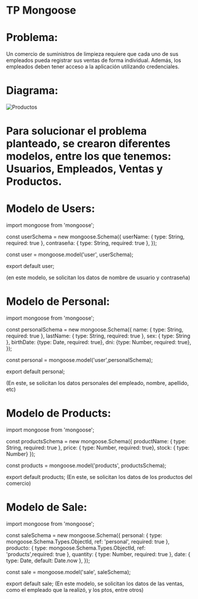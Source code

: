 # TP Mongoose

# Problema: 
Un comercio de suministros de limpieza requiere que cada uno de sus empleados pueda
registrar sus ventas de forma individual. Además, los empleados deben tener acceso a la
aplicación utilizando credenciales.

# Diagrama: 
![Productos](https://github.com/user-attachments/assets/064f4077-4e82-4849-9a0c-916e61ae72f8)


# Para solucionar el problema planteado, se crearon diferentes modelos, entre los que tenemos: Usuarios, Empleados, Ventas y Productos.


# Modelo de Users:
import mongoose from 'mongoose';

const userSchema = new mongoose.Schema({
 userName: { type: String, required: true },
  contraseña: { type: String, required: true },
});

const user = mongoose.model('user', userSchema);

export default user;

 (en este modelo, se solicitan los datos de nombre de usuario y contraseña)

 # Modelo de Personal:

 import mongoose from 'mongoose';

const personalSchema = new mongoose.Schema({
  name: { type: String, required: true },
  lastName: { type: String, required: true },
  sex: { type: String },
  birthDate: {type: Date, required: true},
  dni: {type: Number, required: true},
});

const personal = mongoose.model('user',personalSchema);

export default personal;


(En este, se solicitan los datos personales del empleado, nombre, apellido, etc)

# Modelo de Products:
import mongoose from 'mongoose';

const productsSchema = new mongoose.Schema({
  productName: { type: String, required: true },
  price: { type: Number, required: true},
  stock: { type: Number}
});

const products = mongoose.model('products', productsSchema);

export default products;
(En este, se solicitan los datos de los productos del comercio)


# Modelo de Sale:

import mongoose from 'mongoose';

const saleSchema = new mongoose.Schema({
  personal: { type: mongoose.Schema.Types.ObjectId, ref: 'personal', required: true },
  producto: {  type: mongoose.Schema.Types.ObjectId, ref: 'products',required: true },
  quantity: { type: Number, required: true },
  date: { type: Date, default: Date.now },
});

const sale = mongoose.model('sale', saleSchema);

export default sale;
(En este modelo, se solicitan los datos de las ventas, como el empleado que la realizó, y los ptos, entre otros)
